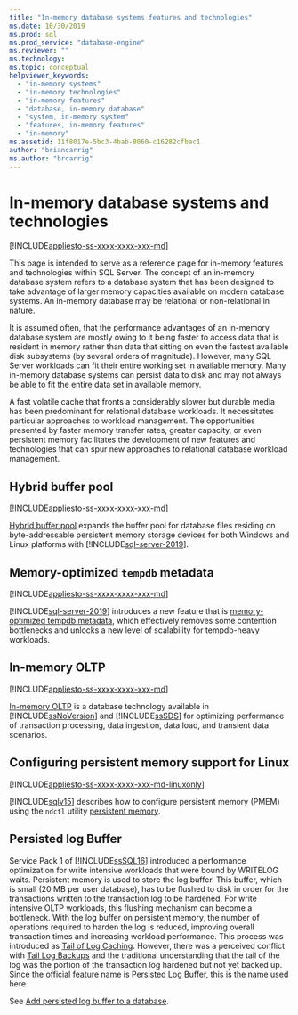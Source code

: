 ```yaml
---
title: "In-memory database systems features and technologies"
ms.date: 10/30/2019
ms.prod: sql
ms.prod_service: "database-engine"
ms.reviewer: ""
ms.technology: 
ms.topic: conceptual
helpviewer_keywords: 
  - "in-memory systems"
  - "in-memory technologies"
  - "in-memory features"
  - "database, in-memory database"
  - "system, in-memory system"
  - "features, in-memory features"
  - "in-memory"
ms.assetid: 11f8017e-5bc3-4bab-8060-c16282cfbac1
author: "briancarrig"
ms.author: "brcarrig"
---
```


# In-memory database systems and technologies

[!INCLUDE[appliesto-ss-xxxx-xxxx-xxx-md](../includes/applies-to-version/sqlserver.md)]

This page is intended to serve as a reference page for in-memory features and technologies within SQL Server. The concept of an in-memory database system refers to a database system that has been designed to take advantage of larger memory capacities available on modern database systems. An in-memory database may be relational or non-relational in nature.

It is assumed often, that the performance advantages of an in-memory database system are mostly owing to it being faster to access data that is resident in memory rather than data that sitting on even the fastest available disk subsystems (by several orders of magnitude). However, many SQL Server workloads can fit their entire working set in available memory. Many in-memory database systems can persist data to disk and may not always be able to fit the entire data set in available memory.

A fast volatile cache that fronts a considerably slower but durable media has been predominant for relational database workloads. It necessitates particular approaches to workload management. The opportunities presented by faster memory transfer rates, greater capacity, or even persistent memory facilitates the development of new features and technologies that can spur new approaches to relational database workload management.

## Hybrid buffer pool

[!INCLUDE[appliesto-ss-xxxx-xxxx-xxx-md](../includes/applies-to-version/sqlserver.md)]

[Hybrid buffer pool](../database-engine/configure-windows/hybrid-buffer-pool.md) expands the buffer pool for database files residing on byte-addressable persistent memory storage devices for both Windows and Linux platforms with [!INCLUDE[sql-server-2019](../includes/sssqlv15-md.md)].

## Memory-optimized `tempdb` metadata

[!INCLUDE[appliesto-ss-xxxx-xxxx-xxx-md](../includes/applies-to-version/sqlserver.md)]

[!INCLUDE[sql-server-2019](../includes/sssqlv15-md.md)] introduces a new feature that is [memory-optimized tempdb metadata](./databases/tempdb-database.md#memory-optimized-tempdb-metadata), which effectively removes some contention bottlenecks and unlocks a new level of scalability for tempdb-heavy workloads.

## In-memory OLTP

[!INCLUDE[appliesto-ss-xxxx-xxxx-xxx-md](../includes/applies-to-version/sqlserver.md)]

[In-memory OLTP](./in-memory-oltp/in-memory-oltp-in-memory-optimization.md) is a database technology available in [!INCLUDE[ssNoVersion](../includes/ssnoversion-md.md)] and [!INCLUDE[ssSDS](../includes/sssds-md.md)] for optimizing performance of transaction processing, data ingestion, data load, and transient data scenarios.

## Configuring persistent memory support for Linux

[!INCLUDE[appliesto-ss-xxxx-xxxx-xxx-md-linuxonly](../includes/appliesto-ss-xxxx-xxxx-xxx-md-linuxonly.md)]

[!INCLUDE[sqlv15](../includes/sssqlv15-md.md)] describes how to configure persistent memory (PMEM) using the `ndctl` utility [persistent memory](../linux/sql-server-linux-configure-pmem.md).

## Persisted log Buffer

Service Pack 1 of [!INCLUDE[ssSQL16](../includes/sssql16-md.md)] introduced a performance optimization for write intensive workloads that were bound by WRITELOG waits. Persistent memory is used to store the log buffer. This buffer, which is small (20 MB per user database), has to be flushed to disk in order for the transactions written to the transaction log to be hardened. For write intensive OLTP workloads, this flushing mechanism can become a bottleneck. With the log buffer on persistent memory, the number of operations required to harden the log is reduced, improving overall transaction times and increasing workload performance. This process was introduced as [Tail of Log Caching]( https://blogs.msdn.microsoft.com/bobsql/2016/11/08/how-it-works-it-just-runs-faster-non-volatile-memory-sql-server-tail-of-log-caching-on-nvdimm/). However, there was a perceived conflict with [Tail Log Backups](./backup-restore/tail-log-backups-sql-server.md) and the traditional understanding that the tail of the log was the portion of the transaction log hardened but not yet backed up. Since the official feature name is Persisted Log Buffer, this is the name used here.

See [Add persisted log buffer to a database](./databases/add-persisted-log-buffer.md).
